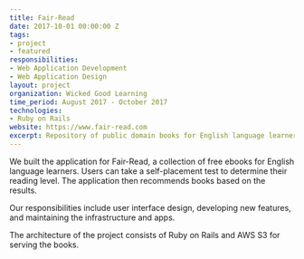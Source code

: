 ```yaml
---
title: Fair-Read
date: 2017-10-01 00:00:00 Z
tags:
- project
- featured
responsibilities:
- Web Application Development
- Web Application Design
layout: project
organization: Wicked Good Learning
time_period: August 2017 - October 2017
technologies:
- Ruby on Rails
website: https://www.fair-read.com
excerpt: Repository of public domain books for English language learners
---
```


We built the application for Fair-Read, a collection of free ebooks for English language learners. Users can take a self-placement test to determine their reading level. The application then recommends books based on the results.

Our responsibilities include user interface design, developing new features, and maintaining the infrastructure and apps.

The architecture of the project consists of Ruby on Rails and AWS S3 for
serving the books.
